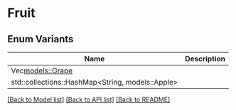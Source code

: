 # Fruit

## Enum Variants

| Name | Description |
|---- | -----|
| Vec<models::Grape> |  |
| std::collections::HashMap<String, models::Apple> |  |

[[Back to Model list]](../README.md#documentation-for-models) [[Back to API list]](../README.md#documentation-for-api-endpoints) [[Back to README]](../README.md)


